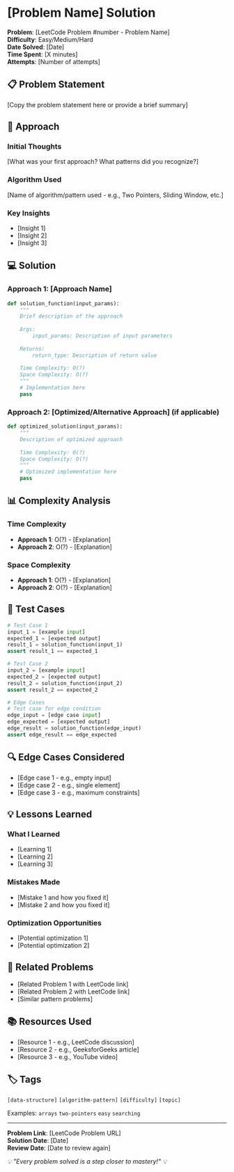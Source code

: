 # [Problem Name] Solution

**Problem**: [LeetCode Problem #number - Problem Name]  
**Difficulty**: Easy/Medium/Hard  
**Date Solved**: [Date]  
**Time Spent**: [X minutes]  
**Attempts**: [Number of attempts]

## 📋 Problem Statement

[Copy the problem statement here or provide a brief summary]

## 🎯 Approach

### Initial Thoughts
[What was your first approach? What patterns did you recognize?]

### Algorithm Used
[Name of algorithm/pattern used - e.g., Two Pointers, Sliding Window, etc.]

### Key Insights
- [Insight 1]
- [Insight 2]
- [Insight 3]

## 💻 Solution

### Approach 1: [Approach Name]
```python
def solution_function(input_params):
    """
    Brief description of the approach
    
    Args:
        input_params: Description of input parameters
        
    Returns:
        return_type: Description of return value
        
    Time Complexity: O(?)
    Space Complexity: O(?)
    """
    # Implementation here
    pass
```

### Approach 2: [Optimized/Alternative Approach] (if applicable)
```python
def optimized_solution(input_params):
    """
    Description of optimized approach
    
    Time Complexity: O(?)
    Space Complexity: O(?)
    """
    # Optimized implementation here
    pass
```

## 📊 Complexity Analysis

### Time Complexity
- **Approach 1**: O(?) - [Explanation]
- **Approach 2**: O(?) - [Explanation]

### Space Complexity
- **Approach 1**: O(?) - [Explanation]
- **Approach 2**: O(?) - [Explanation]

## 🧪 Test Cases

```python
# Test Case 1
input_1 = [example input]
expected_1 = [expected output]
result_1 = solution_function(input_1)
assert result_1 == expected_1

# Test Case 2
input_2 = [example input]
expected_2 = [expected output]
result_2 = solution_function(input_2)
assert result_2 == expected_2

# Edge Cases
# Test case for edge condition
edge_input = [edge case input]
edge_expected = [expected output]
edge_result = solution_function(edge_input)
assert edge_result == edge_expected
```

## 🔍 Edge Cases Considered

- [Edge case 1 - e.g., empty input]
- [Edge case 2 - e.g., single element]
- [Edge case 3 - e.g., maximum constraints]

## 💡 Lessons Learned

### What I Learned
- [Learning 1]
- [Learning 2]
- [Learning 3]

### Mistakes Made
- [Mistake 1 and how you fixed it]
- [Mistake 2 and how you fixed it]

### Optimization Opportunities
- [Potential optimization 1]
- [Potential optimization 2]

## 🔗 Related Problems

- [Related Problem 1 with LeetCode link]
- [Related Problem 2 with LeetCode link]
- [Similar pattern problems]

## 📚 Resources Used

- [Resource 1 - e.g., LeetCode discussion]
- [Resource 2 - e.g., GeeksforGeeks article]
- [Resource 3 - e.g., YouTube video]

## 🏷️ Tags

`[data-structure]` `[algorithm-pattern]` `[difficulty]` `[topic]`

Examples: `arrays` `two-pointers` `easy` `searching`

---

**Problem Link**: [LeetCode Problem URL]  
**Solution Date**: [Date]  
**Review Date**: [Date to review again]

*💡 "Every problem solved is a step closer to mastery!" 💡*